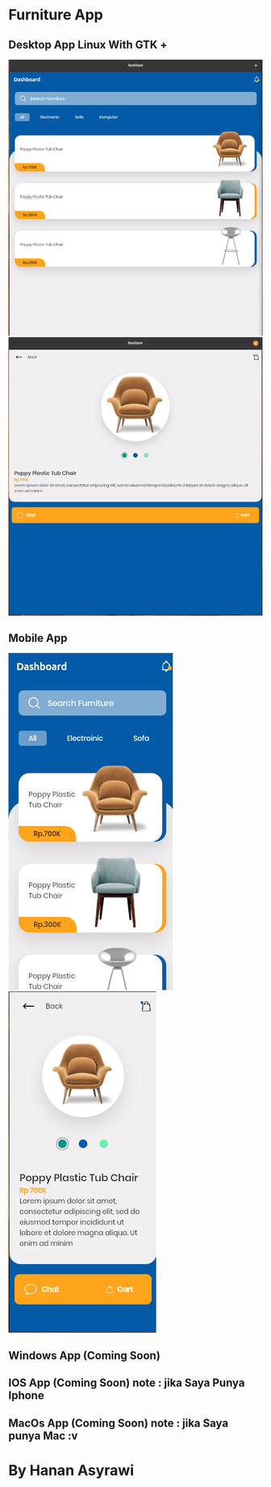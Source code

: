 # Furniture App

## Desktop App Linux With GTK + 
![alt](screenshot/desktop-1.png)
![alt](screenshot/desktop-2.png)

## Mobile App
![alt](screenshot/mobile-2.png)
![alt](screenshot/mobile-1.png)

## Windows App (Coming Soon)

## IOS App (Coming Soon) note : jika Saya Punya Iphone

## MacOs App (Coming Soon) note : jika Saya punya Mac :v

# By Hanan Asyrawi
